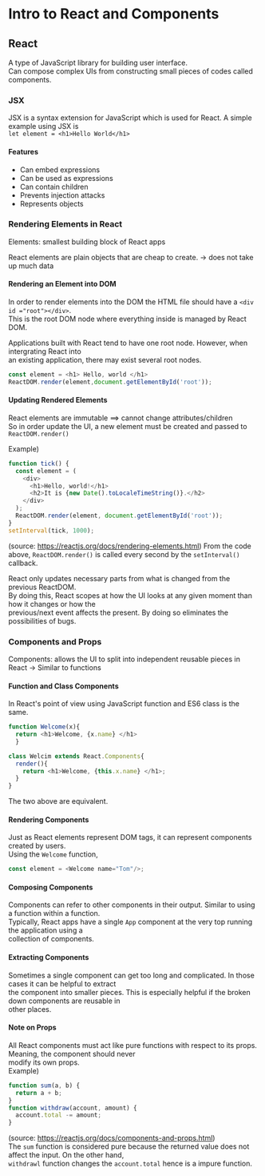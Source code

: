 # Intro to React and Components

## React
A type of JavaScript library for building user interface.  
Can compose complex UIs from constructing small pieces of codes called components.

### JSX
JSX is a syntax extension for JavaScript which is used for React.
A simple example using JSX is  
  `let element = <h1>Hello World</h1>`
#### Features
- Can embed expressions
- Can be used as expressions
- Can contain children
- Prevents injection attacks
- Represents objects

### Rendering Elements in React
Elements: smallest building block of React apps

React elements are plain objects that are cheap to create. -> does not take up much data

#### Rendering an Element into DOM
In order to render elements into the DOM the HTML file should have a `<div id ="root"></div>`.  
This is the root DOM node where everything inside is managed by React DOM.  
  
Applications built with React tend to have one root node. However, when intergrating React into  
an existing application, there may exist several root nodes.
```JavaScript
const element = <h1> Hello, world </h1>
ReactDOM.render(element,document.getElementById('root'));
```

#### Updating Rendered Elements
React elements are immutable ==> cannot change attributes/children  
So in order update the UI, a new element must be created and passed to `ReactDOM.render()`
  
Example)
```JavaScript
function tick() {
  const element = (
    <div>
      <h1>Hello, world!</h1>
      <h2>It is {new Date().toLocaleTimeString()}.</h2>
    </div>
  );
  ReactDOM.render(element, document.getElementById('root'));
}
setInterval(tick, 1000);
```
(source: https://reactjs.org/docs/rendering-elements.html)
From the code above, `ReactDOM.render()` is called every second by the `setInterval()` callback.  
  
React only updates necessary parts from what is changed from the previous ReactDOM.  
By doing this, React scopes at how the UI looks at any given moment than how it changes or how the  
previous/next event affects the present. By doing so eliminates the possibilities of bugs.  

### Components and Props
Components: allows the UI to split into independent reusable pieces in React -> Similar to functions

#### Function and Class Components
In React's point of view using JavaScript function and ES6 class is the same.  
```JavaScript
function Welcome(x){
  return <h1>Welcome, {x.name} </h1>
  }

class Welcim extends React.Components{
  render(){
    return <h1>Welcome, {this.x.name} </h1>;
  }
}
```
The two above are equivalent.

#### Rendering Components
Just as React elements represent DOM tags, it can represent components created by users.  
Using the `Welcome` function,
```JavaScript
const element = <Welcome name="Tom"/>;
```
#### Composing Components
Components can refer to other components in their output. Similar to using a function within a function.  
Typically, React apps have a single `App` component at the very top running the application using a  
collection of components.  
#### Extracting Components
Sometimes a single component can get too long and complicated. In those cases it can be helpful to extract  
the component into smaller pieces. This is especially helpful if the broken down components are reusable in  
other places.
#### Note on Props
All React components must act like pure functions with respect to its props. Meaning, the component should never  
modify its own props.  
Example)
```JavaScript
function sum(a, b) {
  return a + b;
}
function withdraw(account, amount) {
  account.total -= amount;
}
```
(source: https://reactjs.org/docs/components-and-props.html)  
The `sum` function is considered pure because the returned value does not affect the input. On the other hand,  
`withdrawl` function changes the `account.total` hence is a impure function.
